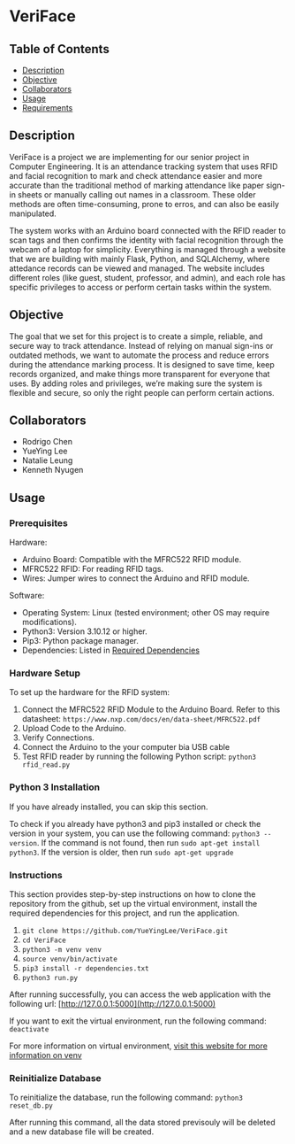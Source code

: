 # VeriFace

## Table of Contents
- [Description](#description)
- [Objective](#objective)
- [Collaborators](#Collaborators)
- [Usage](#usage)
- [Requirements](#Requirements)

## Description
VeriFace is a project we are implementing for our senior project in Computer Engineering. It is an attendance tracking system that uses RFID and facial recognition to mark and check attendance easier and more accurate than the traditional method of marking attendance like paper sign-in sheets or manually calling out names in a classroom. These older methods are often time-consuming, prone to erros, and can also be easily manipulated.

The system works with an Arduino board connected with the RFID reader to scan tags and then confirms the identity with facial recognition through the webcam of a laptop for simplicity. Everything is managed through a website that we are building with mainly Flask, Python, and SQLAlchemy, where attedance records can be viewed and managed. The website includes different roles (like guest, student, professor, and admin), and each role has specific privileges to access or perform certain tasks within the system.

## Objective
The goal that we set for this project is to create a simple, reliable, and secure way to track attendance. Instead of relying on manual sign-ins or outdated methods, we want to automate the process and reduce errors during the attendance marking process. It is designed to save time, keep records organized, and make things more transparent for everyone that uses. By adding roles and privileges, we’re making sure the system is flexible and secure, so only the right people can perform certain actions.


## Collaborators
- Rodrigo Chen
- YueYing Lee
- Natalie Leung
- Kenneth Nyugen

## Usage

### Prerequisites
Hardware:
- Arduino Board: Compatible with the MFRC522 RFID module.
- MFRC522 RFID: For reading RFID tags.
- Wires: Jumper wires to connect the Arduino and RFID module.

Software:
- Operating System: Linux (tested environment; other OS may require modifications).
- Python3: Version 3.10.12 or higher.
- Pip3: Python package manager.
- Dependencies: Listed in [Required Dependencies](dependencies.txt)

### Hardware Setup
To set up the hardware for the RFID system:
1. Connect the MFRC522 RFID Module to the Arduino Board. Refer to this datasheet: ``https://www.nxp.com/docs/en/data-sheet/MFRC522.pdf``
2. Upload Code to the Arduino.
3. Verify Connections.
4. Connect the Arduino to the your computer bia USB cable
5. Test RFID reader by running the following Python script:  ``python3 rfid_read.py``

### Python 3 Installation
If you have already installed, you can skip this section.

To check if you already have python3 and pip3 installed or check the version in your system, you can use the following command: ``python3 --version``. If the command is not found, then run ``sudo apt-get install python3``. If the version is older, then run ``sudo apt-get upgrade``

### Instructions
This section provides step-by-step instructions on how to clone the repository from the github, set up the virtual environment, install the required dependencies for this project, and run the application.
1. ``git clone https://github.com/YueYingLee/VeriFace.git``
2. ``cd VeriFace``
3. ``python3 -m venv venv``
4. ``source venv/bin/activate``
5. ``pip3 install -r dependencies.txt``
6. ``python3 run.py``

After running successfully, you can access the web application with the following url: [http://127.0.0.1:5000](http://127.0.0.1:5000)

If you want to exit the virtual environment, run the following command:
``deactivate``

For more information on virtual environment, [visit this website for more information on venv](https://docs.python.org/3/library/venv.html)

### Reinitialize Database
To reinitialize the database, run the following command: ``python3 reset_db.py``

After running this command, all the data stored previsouly will be deleted and a new database file will be created.
